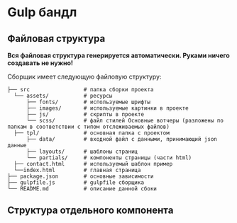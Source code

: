 

# Gulp бандл

## Файловая структура

**Вся файловая структура генерируется автоматически. Руками ничего создавать не нужно!**

Сборщик имеет следующую файловую структуру:

```
├── src                 # папка сборки проекта
  └── assets/           # ресурсы
      ├── fonts/        # используемые шрифты
      ├── images/       # используемые картинки в проекте
      ├── js/           # скрипты в проекте
      └── scss/         # файл стилей Основные вотчеры (разложены по папкам в соответствии с типом отслеживаемых файлов)
  ├── tpl/              # основная папка с проектом
      ├── data/         # входной файл с данными, принимающий json данные
      ├── layouts/      # шаблоны страниц
      └── partials/     # компоненты страницы (части html)
  ├── contact.html      # используемый шаблон пример
  └──index.html         # главная страница 
├── package.json        # основные зависимости
├── gulpfile.js         # gulpfile сборщика
└── README.md           # описание данной сбоки

```

## Структура отдельного компонента 

